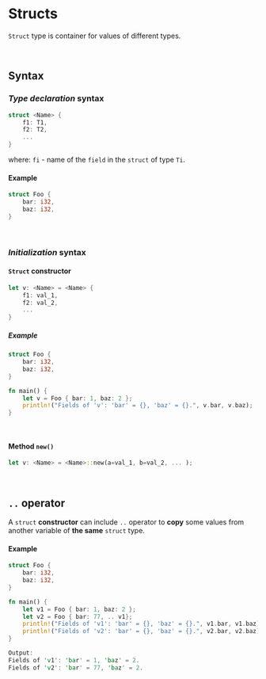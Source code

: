 # Structs
``Struct`` type is container for values of different types.

<br>

## Syntax
### *Type declaration* syntax
```Rust
struct <Name> {
    f1: T1,
    f2: T2,
    ...
}
```
where: ``fi`` - name of the ``field`` in the ``struct`` of type ``Ti``.

#### Example
```Rust
struct Foo {
    bar: i32,
    baz: i32,
}
```

<br>

### *Initialization* syntax
#### ``Struct`` constructor 
```Rust
let v: <Name> = <Name> {
    f1: val_1,
    f2: val_2,
    ...
}
```

##### Example
```Rust
struct Foo {
    bar: i32,
    baz: i32,
}

fn main() {
    let v = Foo { bar: 1, baz: 2 };
    println!("Fields of 'v': 'bar' = {}, 'baz' = {}.", v.bar, v.baz);
}
```

<br>

#### Method ``new()``
```Rust
let v: <Name> = <Name>::new(a=val_1, b=val_2, ... );
```

<br>

## ``..`` operator
A ``struct`` **constructor** can include ``..`` operator to **copy** some values from another variable of **the same** ``struct`` type. 

#### Example
```Rust
struct Foo {
    bar: i32,
    baz: i32,
}

fn main() {
    let v1 = Foo { bar: 1, baz: 2 };
    let v2 = Foo { bar: 77, .. v1};
    println!("Fields of 'v1': 'bar' = {}, 'baz' = {}.", v1.bar, v1.baz);
    println!("Fields of 'v2': 'bar' = {}, 'baz' = {}.", v2.bar, v2.baz);
}

Output:
Fields of 'v1': 'bar' = 1, 'baz' = 2.
Fields of 'v2': 'bar' = 77, 'baz' = 2.
```
